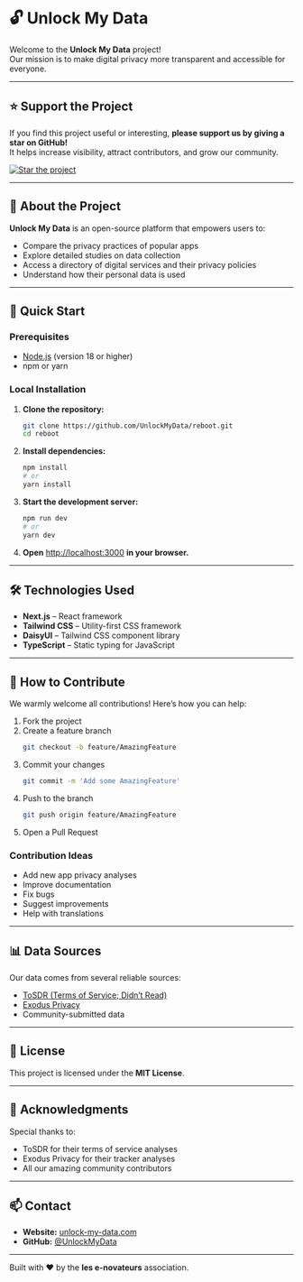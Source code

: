 
# 🔓 Unlock My Data

Welcome to the **Unlock My Data** project!  
Our mission is to make digital privacy more transparent and accessible for everyone.

---

## ⭐ Support the Project

If you find this project useful or interesting, **please support us by giving a star on GitHub!**  
It helps increase visibility, attract contributors, and grow our community.

[![Star the project](https://img.shields.io/github/stars/UnlockMyData/reboot?style=social)](https://github.com/UnlockMyData/reboot)

---

## 🎯 About the Project

**Unlock My Data** is an open-source platform that empowers users to:

- Compare the privacy practices of popular apps  
- Explore detailed studies on data collection  
- Access a directory of digital services and their privacy policies  
- Understand how their personal data is used  

---

## 🚀 Quick Start

### Prerequisites

- [Node.js](https://nodejs.org/) (version 18 or higher)  
- npm or yarn

### Local Installation

1. **Clone the repository:**

   ```bash
   git clone https://github.com/UnlockMyData/reboot.git
   cd reboot
   ```

2. **Install dependencies:**

   ```bash
   npm install
   # or
   yarn install
   ```

3. **Start the development server:**

   ```bash
   npm run dev
   # or
   yarn dev
   ```

4. **Open** [http://localhost:3000](http://localhost:3000) **in your browser.**

---

## 🛠 Technologies Used

- **Next.js** – React framework  
- **Tailwind CSS** – Utility-first CSS framework  
- **DaisyUI** – Tailwind CSS component library  
- **TypeScript** – Static typing for JavaScript

---

## 👥 How to Contribute

We warmly welcome all contributions! Here’s how you can help:

1. Fork the project  
2. Create a feature branch  
   ```bash
   git checkout -b feature/AmazingFeature
   ```
3. Commit your changes  
   ```bash
   git commit -m 'Add some AmazingFeature'
   ```
4. Push to the branch  
   ```bash
   git push origin feature/AmazingFeature
   ```
5. Open a Pull Request

### Contribution Ideas

- Add new app privacy analyses  
- Improve documentation  
- Fix bugs  
- Suggest improvements  
- Help with translations  

---

## 📊 Data Sources

Our data comes from several reliable sources:

- [ToSDR (Terms of Service; Didn’t Read)](https://tosdr.org)  
- [Exodus Privacy](https://exodus-privacy.eu.org)  
- Community-submitted data  

---

## 📝 License

This project is licensed under the **MIT License**.

---

## 🤝 Acknowledgments

Special thanks to:

- ToSDR for their terms of service analyses  
- Exodus Privacy for their tracker analyses  
- All our amazing community contributors  

---

## 📫 Contact

- **Website:** [unlock-my-data.com](https://unlock-my-data.com)  
- **GitHub:** [@UnlockMyData](https://github.com/UnlockMyData/reboot)

---

Built with ❤️ by the **les e-novateurs** association.